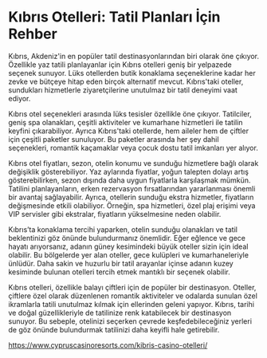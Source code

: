 # Kıbrıs Otelleri: Tatil Planları İçin Rehber
Kıbrıs, Akdeniz'in en popüler tatil destinasyonlarından biri olarak öne çıkıyor. Özellikle yaz tatili planlayanlar için Kıbrıs otelleri geniş bir yelpazede seçenek sunuyor. Lüks otellerden butik konaklama seçeneklerine kadar her zevke ve bütçeye hitap eden birçok alternatif mevcut. Kıbrıs'taki oteller, sundukları hizmetlerle ziyaretçilerine unutulmaz bir tatil deneyimi vaat ediyor.

Kıbrıs otel seçenekleri arasında lüks tesisler özellikle öne çıkıyor. Tatilciler, geniş spa olanakları, çeşitli aktiviteler ve kumarhane hizmetleri ile tatilin keyfini çıkarabiliyor. Ayrıca Kıbrıs'taki otellerde, hem aileler hem de çiftler için çeşitli paketler sunuluyor. Bu paketler arasında her şey dahil seçenekleri, romantik kaçamaklar veya çocuk dostu tatil imkanları yer alıyor.

Kıbrıs otel fiyatları, sezon, otelin konumu ve sunduğu hizmetlere bağlı olarak değişiklik gösterebiliyor. Yaz aylarında fiyatlar, yoğun talepten dolayı artış gösterebilirken, sezon dışında daha uygun fiyatlarla karşılaşmak mümkün. Tatilini planlayanların, erken rezervasyon fırsatlarından yararlanması önemli bir avantaj sağlayabilir. Ayrıca, otellerin sunduğu ekstra hizmetler, fiyatların değişmesinde etkili olabiliyor. Örneğin, spa hizmetleri, özel plaj erişimi veya VIP servisler gibi ekstralar, fiyatların yükselmesine neden olabilir.

Kıbrıs’ta konaklama tercihi yaparken, otelin sunduğu olanakları ve tatil beklentinizi göz önünde bulundurmanız önemlidir. Eğer eğlence ve gece hayatı arıyorsanız, adanın güney kesimindeki büyük oteller sizin için ideal olabilir. Bu bölgelerde yer alan oteller, gece kulüpleri ve kumarhaneleriyle ünlüdür. Daha sakin ve huzurlu bir tatil arayanlar içinse adanın kuzey kesiminde bulunan otelleri tercih etmek mantıklı bir seçenek olabilir.

Kıbrıs otelleri, özellikle balayı çiftleri için de popüler bir destinasyon. Oteller, çiftlere özel olarak düzenlenen romantik aktiviteler ve odalarda sunulan özel ikramlarla tatili unutulmaz kılmak için ellerinden geleni yapıyor. Kıbrıs, tarihi ve doğal güzellikleriyle de tatilinize renk katabilecek bir destinasyon sunuyor. Bu sebeple, otelinizi seçerken çevrede keşfedebileceğiniz yerleri de göz önünde bulundurmak tatilinizi daha keyifli hale getirebilir.


https://www.cypruscasinoresorts.com/kibris-casino-otelleri/
